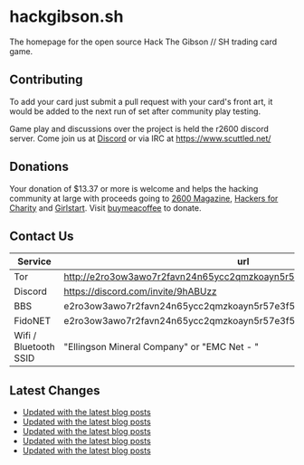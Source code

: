 # hackgibson.sh
The homepage for the open source Hack The Gibson // SH trading card game.


## Contributing

To add your card just submit a pull request with your card's front art, it would be added to the next run of set after community play testing.

Game play and discussions over the project is held the r2600 discord server. Come join us at [Discord](https://discord.com/invite/9hABUzz) or via IRC at https://www.scuttled.net/


## Donations

Your donation of $13.37 or more is welcome and helps the hacking community at large with proceeds going to [2600 Magazine](https://2600.com/), [Hackers for Charity](https://hackersforcharity.org) and [Girlstart](https://girlstart.org).  Visit [buymeacoffee](https://www.buymeacoffee.com/hackgibson.sh) to donate.


## Contact Us

Service | url
-|-
Tor | http://e2ro3ow3awo7r2favn24n65ycc2qmzkoayn5r57e3f56nvjwdcgg32ad.onion
Discord | https://discord.com/invite/9hABUzz
BBS | e2ro3ow3awo7r2favn24n65ycc2qmzkoayn5r57e3f56nvjwdcgg32ad.onion:23
FidoNET | e2ro3ow3awo7r2favn24n65ycc2qmzkoayn5r57e3f56nvjwdcgg32ad.onion:24554
Wifi / Bluetooth SSID | "Ellingson Mineral Company" or "EMC Net - <fidonet address>"

## Latest Changes
<!-- BLOG-POST-LIST:START -->
- [Updated with the latest blog posts](https://github.com/DFW2600/hackgibson.sh/commit/56858e123a2dae8e81a150797d9715ec5e75ec97)
- [Updated with the latest blog posts](https://github.com/DFW2600/hackgibson.sh/commit/82d9d486bcc30e2b533bbab5e4254e840d7e9f7f)
- [Updated with the latest blog posts](https://github.com/DFW2600/hackgibson.sh/commit/9f7f621ac88c8e8c3e8014bee2c8987bd6625859)
- [Updated with the latest blog posts](https://github.com/DFW2600/hackgibson.sh/commit/6458eaf1938348dda14077704b35173f3082fe45)
- [Updated with the latest blog posts](https://github.com/DFW2600/hackgibson.sh/commit/1054ecc4fda04410fa317f97b1a43432087c96a7)
<!-- BLOG-POST-LIST:END -->
